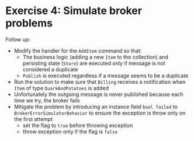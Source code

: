 # Exercise 4: Simulate broker problems

Follow up:
- Modify the handler for the `AddItem` command so that:
  - The business logic (adding a new `Item` to the collection) and persisting state (`Store`) are executed only if message is not considered a duplicate
  - `Publish` is executed regardless if a message seems to be a duplicate
- Run the solution to make sure that `Billing` receives a notification when `Item` of type `QuarkAndPotatoes` is added
- Unfortunately the outgoing message is never published because each time we try, the broker fails
- Mitigate the problem by introducing an instance field `bool failed` to `BrokerErrorSimulatorBehavior` to ensure the exception is throw only on the first attempt
  - set the flag to `true` before throwing exception
  - throw exception only if the flag is `false`
